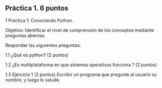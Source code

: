 ## Práctica 1. 6 puntos
1 Práctica 1: Conociendo Python.

Objetivo: Identificar el nivel de comprensión de los conceptos mediante preguntas
abiertas.

Responder las siguientes preguntas:

1.1 ¿Qué es python? (2 puntos)


1.2 ¿Es multiplataforma en que sistemas operativos funciona ? (2 puntos)


1.3 Ejercicio 1 (2 puntos)
Escribir un programa que pregunte al usuario su nombre, y luego lo salude.
